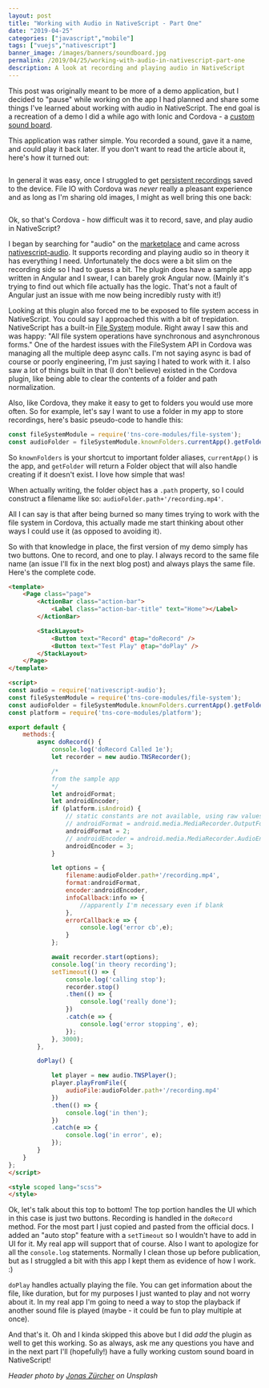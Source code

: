 ```yaml
---
layout: post
title: "Working with Audio in NativeScript - Part One"
date: "2019-04-25"
categories: ["javascript","mobile"]
tags: ["vuejs","nativescript"]
banner_image: /images/banners/soundboard.jpg
permalink: /2019/04/25/working-with-audio-in-nativescript-part-one
description: A look at recording and playing audio in NativeScript
---
```


This post was originally meant to be more of a demo application, but I decided to "pause" while working on the app I had planned and share some things I've learned about working with audio in NativeScript. The end goal is a recreation of a demo I did a while ago with Ionic and Cordova - a [custom sound board](https://www.raymondcamden.com/2015/07/30/cordovaionic-sample-app-my-sound-board). 

This application was rather simple. You recorded a sound, gave it a name, and could play it back later. If you don't want to read the article about it, here's how it turned out:

<img src="https://static.raymondcamden.com/images/wp-content/uploads/2015/07/shot44.png" alt="" class="imgborder imgcenter">

In general it was easy, once I struggled to get [persistent recordings](https://www.raymondcamden.com/2015/07/27/recording-and-saving-audio-in-cordova-applications) saved to the device. File IO with Cordova was *never* really a pleasant experience and as long as I'm sharing old images, I might as well bring this one back:

<img src="https://static.raymondcamden.com/images/wp-content/uploads/2015/07/onesimply.jpg" alt="" class="imgborder imgcenter">

Ok, so that's Cordova - how difficult was it to record, save, and play audio in NativeScript?

I began by searching for "audio" on the [marketplace](https://market.nativescript.org/) and came across [nativescript-audio](https://github.com/bradmartin/nativescript-audio). It supports recording and playing audio so in theory it has everything I need. Unfortunately the docs were a bit slim on the recording side so I had to guess a bit. The plugin does have a sample app written in Angular and I swear, I can barely grok Angular now. (Mainly it's trying to find out which file actually has the logic. That's not a fault of Angular just an issue with me now being incredibly rusty with it!)

Looking at this plugin also forced me to be exposed to file system access in NativeScript. You could say I approached this with a bit of trepidation. NativeScript has a built-in [File System](https://docs.nativescript.org/ns-framework-modules/file-system) module. Right away I saw this and was happy: "All file system operations have synchronous and asynchronous forms." One of the hardest issues with the FileSystem API in Cordova was managing all the multiple deep async calls. I'm not saying async is bad of course or poorly engineering, I'm just saying I hated to work with it. I also saw a lot of things built in that (I don't believe) existed in the Cordova plugin, like being able to clear the contents of a folder and path normalization.

Also, like Cordova, they make it easy to get to folders you would use more often. So for example, let's say I want to use a folder in my app to store recordings, here's basic pseudo-code to handle this:

```js
const fileSystemModule = require('tns-core-modules/file-system');
const audioFolder = fileSystemModule.knownFolders.currentApp().getFolder('recordings');
```

So `knownFolders` is your shortcut to important folder aliases, `currentApp()` is the app, and `getFolder` will return a Folder object that will also handle creating if it doesn't exist. I love how simple that was!

When actually writing, the folder object has a `.path` property, so I could construct a filename like so: `audioFolder.path+'/recording.mp4'`. 

All I can say is that after being burned so many times trying to work with the file system in Cordova, this actually made me start thinking about other ways I could use it (as opposed to avoiding it). 

So with that knowledge in place, the first version of my demo simply has two buttons. One to record, and one to play. I always record to the same file name (an issue I'll fix in the next blog post) and always plays the same file. Here's the complete code.

```html
<template>
    <Page class="page">
        <ActionBar class="action-bar">
            <Label class="action-bar-title" text="Home"></Label>
        </ActionBar>

        <StackLayout>
            <Button text="Record" @tap="doRecord" />
            <Button text="Test Play" @tap="doPlay" />
        </StackLayout>
    </Page>
</template>

<script>
const audio = require('nativescript-audio');
const fileSystemModule = require('tns-core-modules/file-system');
const audioFolder = fileSystemModule.knownFolders.currentApp().getFolder('recordings');
const platform = require('tns-core-modules/platform');

export default {
    methods:{
        async doRecord() {
            console.log('doRecord Called 1e');
            let recorder = new audio.TNSRecorder();

            /*
            from the sample app
            */
            let androidFormat;
            let androidEncoder;
            if (platform.isAndroid) {
                // static constants are not available, using raw values here
                // androidFormat = android.media.MediaRecorder.OutputFormat.MPEG_4;
                androidFormat = 2;
                // androidEncoder = android.media.MediaRecorder.AudioEncoder.AAC;
                androidEncoder = 3;
            }

            let options = {
                filename:audioFolder.path+'/recording.mp4',
                format:androidFormat,
                encoder:androidEncoder,
                infoCallback:info => {
                    //apparently I'm necessary even if blank
                },
                errorCallback:e => {
                    console.log('error cb',e);
                }
            };

            await recorder.start(options);
            console.log('in theory recording');
            setTimeout(() => {
                console.log('calling stop');
                recorder.stop()
                .then(() => {
                    console.log('really done');
                })
                .catch(e => {
                    console.log('error stopping', e);
                });
            }, 3000);
        },

        doPlay() {

            let player = new audio.TNSPlayer();
            player.playFromFile({
                audioFile:audioFolder.path+'/recording.mp4'
            })
            .then(() => {
                console.log('in then');
            })
            .catch(e => {
                console.log('in error', e);
            });
        }
    }
};
</script>

<style scoped lang="scss">
</style>
```

Ok, let's talk about this top to bottom! The top portion handles the UI which in this case is just two buttons. Recording is handled in the `doRecord` method. For the most part I just copied and pasted from the official docs. I added an "auto stop" feature with a `setTimeout` so I wouldn't have to add in UI for it. My real app will support that of course. Also I want to apologize for all the `console.log` statements. Normally I clean those up before publication, but as I struggled a bit with this app I kept them as evidence of how I work. :) 

`doPlay` handles actually playing the file. You can get information about the file, like duration, but for my purposes I just wanted to play and not worry about it. In my real app I'm going to need a way to stop the playback if another sound file is played (maybe - it could be fun to play multiple at once).

And that's it. Oh and I kinda skipped this above but I did *add* the plugin as well to get this working. So as always, ask me any questions you have and in the next part I'll (hopefully!) have a fully working custom sound board in NativeScript!

<i>Header photo by <a href="https://unsplash.com/photos/fvLNFnnLPIk?utm_source=unsplash&utm_medium=referral&utm_content=creditCopyText">Jonas Zürcher</a> on Unsplash</i>
